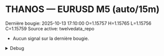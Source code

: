 # THANOS — EURUSD M5 (auto/15m)
Dernière bougie: 2025-10-13 17:10:00  O=1.15757  H=1.15765  L=1.15756  C=1.15759
Source active: twelvedata_repo

- Aucun signal sur la dernière bougie.

<details><summary>Debug</summary>

- TD_API_KEY manquant.

</details>